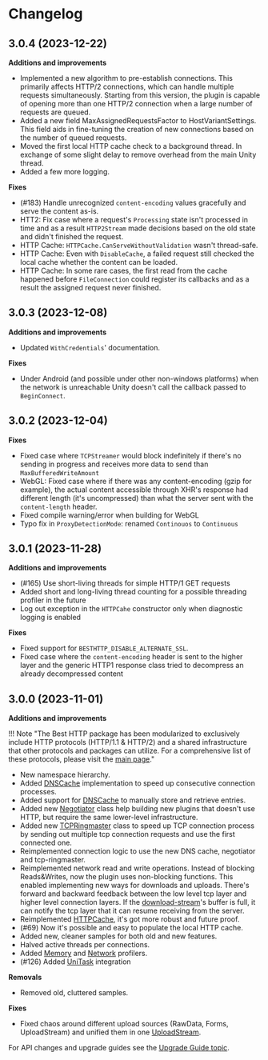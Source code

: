 # Changelog

## 3.0.4 (2023-12-22)

__Additions and improvements__

- Implemented a new algorithm to pre-establish connections. This primarily affects HTTP/2 connections, which can handle multiple requests simultaneously. Starting from this version, the plugin is capable of opening more than one HTTP/2 connection when a large number of requests are queued.
- Added a new field MaxAssignedRequestsFactor to HostVariantSettings. This field aids in fine-tuning the creation of new connections based on the number of queued requests.
- Moved the first local HTTP cache check to a background thread. In exchange of some slight delay to remove overhead from the main Unity thread.
- Added a few more logging.

__Fixes__

- (#183) Handle unrecognized `content-encoding` values gracefully and serve the content as-is.
- HTT2: Fix case where a request's `Processing` state isn't processed in time and as a result `HTTP2Stream` made decisions based on the old state and didn't finished the request.
- HTTP Cache: `HTTPCache.CanServeWithoutValidation` wasn't thread-safe.
- HTTP Cache: Even with `DisableCache`, a failed request still checked the local cache whether the content can be loaded.
- HTTP Cache: In some rare cases, the first read from the cache happened before `FileConnection` could register its callbacks and as a result the assigned request never finished.

## 3.0.3 (2023-12-08)

__Additions and improvements__

- Updated `WithCredentials`' documentation.

__Fixes__

- Under Android (and possible under other non-windows platforms) when the network is unreachable Unity doesn't call the callback passed to `BeginConnect`.

## 3.0.2 (2023-12-04)

__Fixes__

- Fixed case where `TCPStreamer` would block indefinitely if there's no sending in progress and receives more data to send than `MaxBufferedWriteAmount`
- WebGL: Fixed case where if there was any content-encoding (gzip for example), the actual content accessible through XHR's response had different length (it's uncompressed) than what the server sent with the `content-length` header.
- Fixed compile warning/error when building for WebGL
- Typo fix in `ProxyDetectionMode`: renamed `Continouos` to `Continuous`

## 3.0.1 (2023-11-28)

__Additions and improvements__

- (#165) Use short-living threads for simple HTTP/1 GET requests
- Added short and long-living thread counting for a possible threading profiler in the future
- Log out exception in the `HTTPCahe` constructor only when diagnostic logging is enabled

__Fixes__

- Fixed support for `BESTHTTP_DISABLE_ALTERNATE_SSL`.
- Fixed case where the `content-encoding` header is sent to the higher layer and the generic HTTP1 response class tried to decompress an already decompressed content

## 3.0.0 (2023-11-01)

__Additions and improvements__

!!! Note "The Best HTTP package has been modularized to exclusively include HTTP protocols (HTTP/1.1 & HTTP/2) and a shared infrastructure that other protocols and packages can utilize. For a comprehensive list of these protocols, please visit the [main page](../index.md)."

- New namespace hierarchy.
- Added [DNSCache](../Shared/DNS/dns-cache.md) implementation to speed up consecutive connection processes.
- Added support for [DNSCache](api-reference/Cache/DNSCache.md) to manually store and retrieve entries.
- Added new [Negotiator](api-reference/Tcp/Negotiator.md) class help building new plugins that doesn't use HTTP, but require the same lower-level infrastructure.
- Added new [TCPRingmaster](api-reference/Tcp/TCPRingmaster.md) class to speed up TCP connection process by sending out multiple tcp connection requests and use the first connected one.
- Reimplemented connection logic to use the new DNS cache, negotiator and tcp-ringmaster.
- Reimplemented network read and write operations. Instead of blocking Reads&Writes, now the plugin uses non-blocking functions. This enabled implementing new ways for downloads and uploads. There's forward and backward feedback between the low level tcp layer and higher level connection layers. 
If the [download-stream](api-reference/Response/DownloadContentStream.md)'s buffer is full, it can notify the tcp layer that it can resume receiving from the server.
- Reimplemented [HTTPCache](api-reference/Caching/HTTPCache.md), it's got more robust and future proof.
- (#69) Now it's possible and easy to populate the local HTTP cache.
- Added new, cleaner samples for both old and new features.
- Halved active threads per connections.
- Added [Memory](../Shared/profiler/memory.md) and [Network](../Shared/profiler/network.md) profilers.
- (#126) Added [UniTask](https://github.com/Cysharp/UniTask) integration

__Removals__

- Removed old, cluttered samples.

__Fixes__

- Fixed chaos around different upload sources (RawData, Forms, UploadStream) and unified them in one [UploadStream](getting-started/uploads.md).

For API changes and upgrade guides see the [Upgrade Guide topic](upgrade-guide.md).